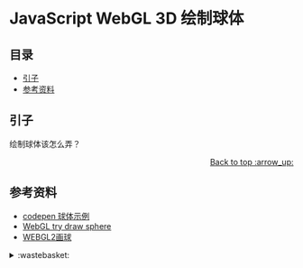 # JavaScript WebGL 3D 绘制球体
## <a name="index"></a> 目录
- [引子](#start)
- [参考资料](#reference)

## <a name="start"></a> 引子
绘制球体该怎么弄？


<div align="right"><a href="#index">Back to top :arrow_up:</a></div>


## <a name="reference"></a> 参考资料
- [codepen 球体示例][url-1]
- [WebGL try draw sphere][url-2]
- [WEBGL2画球][url-3]

[url-1]:https://codepen.io/aholmes/pen/MyGKZd
[url-2]:https://stackoverflow.com/questions/47756053/webgl-try-draw-sphere
[url-3]:https://luojia.me/6802/

[url-example1]:https://xxholic.github.io/lab/starry-night/translate.html

[url-local-1]:./image/1.png


<details>
<summary>:wastebasket:</summary>

最近看了[《红线》][url-waste]这部作品，里面赛车设计和场面看着还是蛮过瘾的！

</details>

[url-waste]:https://movie.douban.com/subject/3903715/
